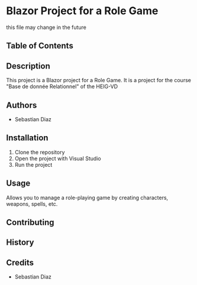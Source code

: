 # Blazor Project for a Role Game

this file may change in the future

## Table of Contents


## Description
This project is a Blazor project for a Role Game. It is a project for the course "Base de donnée Relationnel" of the HEIG-VD

## Authors
- Sebastian Diaz

## Installation
1. Clone the repository
2. Open the project with Visual Studio
3. Run the project

## Usage
Allows you to manage a role-playing game by creating characters, weapons, spells, etc.

## Contributing

## History

## Credits
- Sebastian Diaz

